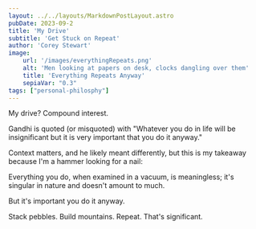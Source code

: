 ```yaml
---
layout: ../../layouts/MarkdownPostLayout.astro
pubDate: 2023-09-2
title: 'My Drive'
subtitle: 'Get Stuck on Repeat'
author: 'Corey Stewart'
image:
    url: '/images/everythingRepeats.png' 
    alt: 'Men looking at papers on desk, clocks dangling over them'
    title: 'Everything Repeats Anyway'
    sepiaVar: "0.3"
tags: ["personal-philosphy"]
---
```


My drive? Compound interest.

Gandhi is quoted (or misquoted) with "Whatever you do in life will be insignificant but it is very important that you do it anyway."

Context matters, and he likely meant differently, but this is my takeaway because I'm a hammer looking for a nail:

Everything you do, when examined in a vacuum, is meaningless; it's singular in nature and doesn't amount to much. 

But it's important you do it anyway. 

Stack pebbles. Build mountains. Repeat. That's significant.